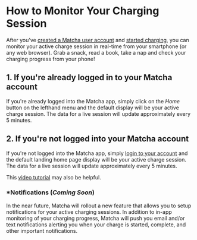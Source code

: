 # How to Monitor Your Charging Session

After you've [created a Matcha user account](https://github.com/Matcha-Electric/manual/blob/main/create-a-user-account.md) and [started charging](https://github.com/Matcha-Electric/manual/blob/main/start-a-charge.md), you can monitor your active charge session in real-time from your smartphone (or any web browser). Grab a snack, read a book, take a nap and check your charging progress from your phone!

## 1. If you're already logged in to your Matcha account

If you're already logged into the Matcha app, simply click on the _Home_ button on the lefthand menu and the default display will be your active charge session. The data for a live session will update approximately every 5 minutes.  

## 2. If you're not logged into your Matcha account

If you're not logged into the Matcha app, simply [login to your account](https://app.matchaelectric.com/signin) and the default landing home page display will be your active charge session. The data for a live session will update approximately every 5 minutes.

This [video tutorial](https://www.loom.com/share/305975c1f22849ef810757b5337f2988?sid=5a6aebca-c771-475a-9aa0-cd83eebe81f6) may also be helpful.


### *Notifications (_Coming Soon_)

In the near future, Matcha will rollout a new feature that allows you to setup notifications for your active charging sessions. In addition to in-app monitoring of your charging progress, Matcha will push you email and/or text notifications alerting you when your charge is started, complete, and other important notifications.
